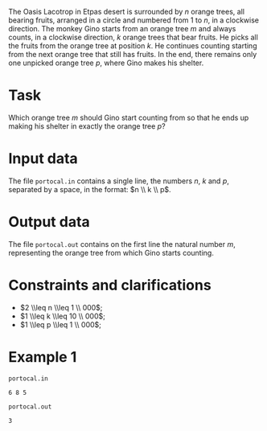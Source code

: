 The Oasis Lacotrop in Etpas desert is surrounded by $n$ orange trees, all bearing fruits, arranged in a circle and numbered from $1$ to $n$, in a clockwise direction. The monkey Gino starts from an orange tree $m$ and always counts, in a clockwise direction, $k$ orange trees that bear fruits. He picks all the fruits from the orange tree at position $k$. He continues counting starting from the next orange tree that still has fruits. In the end, there remains only one unpicked orange tree $p$, where Gino makes his shelter.

# Task

Which orange tree $m$ should Gino start counting from so that he ends up making his shelter in exactly the orange tree $p$?

# Input data

The file `portocal.in` contains a single line, the numbers $n$, $k$ and $p$, separated by a space, in the format: $n \\ k \\ p$.

# Output data

The file `portocal.out` contains on the first line the natural number $m$, representing the orange tree from which Gino starts counting.

# Constraints and clarifications

* $2 \\leq n \\leq 1 \\ 000$;
* $1 \\leq k \\leq 10 \\ 000$;
* $1 \\leq p \\leq 1 \\ 000$; 

# Example 1

`portocal.in`
```
6 8 5
```

`portocal.out`
```
3

